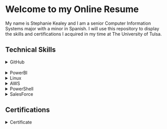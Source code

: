 # Welcome to my Online Resume

My name is Stephanie Kealey and I am a senior Computer Information Systems major with a minor in Spanish. I will use this repository to display the skills and certifications I acquired in my time at The University of Tulsa.

<h2>Technical Skills</h2>
<details><summary>GitHub</summary>
  <h3> Description: </h3>
I completed the introductory GitHub learning labs offered on the GitHub website: https://lab.github.com/courses 
  <ul>
The seven GitHub labs include an overview of fundamental GitHub skills including:
<li>Introduction to GitHub</li>
<li>Communicating using Markdown</li>
<li>Uploading your project to GitHub</li>
<li>GitHub pages</li>
<li>Reviewing pull requests</li>
<li>Managing merge conflicts</li>
<li>Securing your workflows</li>
</ul>

<h3> Course Completion: </h3>
<img src="FirstDayOnGitHub.jpg" alt="First Day On GitHub">
<img src="FirstWeekOnGitHub.jpg" alt="First Week On GitHub"></details> 
<br>
<details><summary>PowerBI</summary></details>
<details><summary>Linux</summary></details>
<details><summary>AWS</summary></details>
<details><summary>PowerShell</summary></details>
<details><summary>SalesForce</summary></details>

<h2>Certifications</h2>
<details><summary>Certificate</summary></details>
